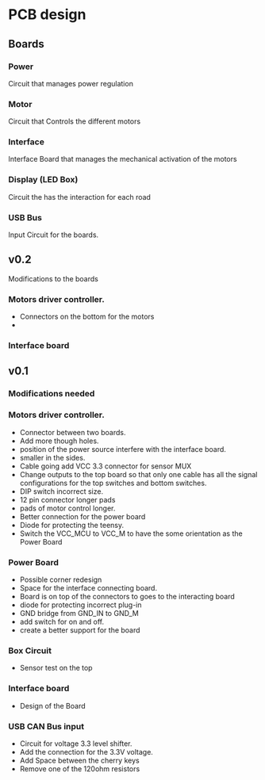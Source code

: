 #  PCB design

## Boards

### Power

  Circuit that manages power regulation

### Motor

  Circuit that Controls the different motors

### Interface
  Interface Board that manages the mechanical activation of the motors

### Display (LED Box)
  Circuit the has the interaction for each road

### USB Bus
  Input Circuit for the boards.

## v0.2

Modifications to the boards

### Motors driver controller.

- Connectors on the bottom for the motors
-

### Interface board



## v0.1

### Modifications needed

### Motors driver controller.

- Connector between two boards.
- Add more though holes.
- position of the power source interfere with the interface board.
- smaller in the sides.
- Cable going add VCC 3.3 connector for sensor MUX
- Change outputs to the top board so that only one cable has all the signal configurations for the top switches and bottom switches.
- DIP switch incorrect size.
- 12 pin connector longer pads
- pads of motor control longer.
- Better connection for the power board
- Diode for protecting the teensy.
- Switch the VCC_MCU to VCC_M to have the some orientation as the Power Board

### Power Board

- Possible corner redesign
- Space for the interface connecting board.
- Board is on top of the connectors to goes to the interacting board
- diode for protecting incorrect plug-in
- GND bridge from GND_IN to GND_M
- add switch for on and off.
- create a better support for the board

### Box Circuit

- Sensor test on the top

### Interface board

- Design of the Board

### USB CAN Bus input

- Circuit for voltage 3.3 level shifter.
- Add the connection for the 3.3V voltage.
- Add Space between the cherry keys
- Remove one of the 120ohm resistors
